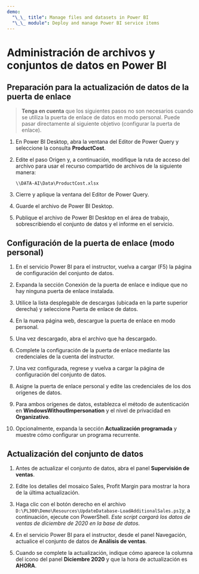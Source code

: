 ```yaml
---
demo:
  "\_\_ title": Manage files and datasets in Power BI
  "\_\_ module": Deploy and manage Power BI service items
---
```

# Administración de archivos y conjuntos de datos en Power BI

## Preparación para la actualización de datos de la puerta de enlace

> **Tenga en cuenta** que los siguientes pasos no son necesarios cuando se utiliza la puerta de enlace de datos en modo personal. Puede pasar directamente al siguiente objetivo (configurar la puerta de enlace).

1. En Power BI Desktop, abra la ventana del Editor de Power Query y seleccione la consulta **ProductCost**.

1. Edite el paso Origen y, a continuación, modifique la ruta de acceso del archivo para usar el recurso compartido de archivos de la siguiente manera:

    `\\DATA-AI\Data\ProductCost.xlsx`

1. Cierre y aplique la ventana del Editor de Power Query.

1. Guarde el archivo de Power BI Desktop.

1. Publique el archivo de Power BI Desktop en el área de trabajo, sobrescribiendo el conjunto de datos y el informe en el servicio.

## Configuración de la puerta de enlace (modo personal)

1. En el servicio Power BI para el instructor, vuelva a cargar (F5) la página de configuración del conjunto de datos.

1. Expanda la sección Conexión de la puerta de enlace e indique que no hay ninguna puerta de enlace instalada.

1. Utilice la lista desplegable de descargas (ubicada en la parte superior derecha) y seleccione Puerta de enlace de datos.

1. En la nueva página web, descargue la puerta de enlace en modo personal.

1. Una vez descargado, abra el archivo que ha descargado.

1. Complete la configuración de la puerta de enlace mediante las credenciales de la cuenta del instructor.

1. Una vez configurada, regrese y vuelva a cargar la página de configuración del conjunto de datos.

1. Asigne la puerta de enlace personal y edite las credenciales de los dos orígenes de datos.

1. Para ambos orígenes de datos, establezca el método de autenticación en **WindowsWithoutImpersonation** y el nivel de privacidad en **Organizativo**.

1. Opcionalmente, expanda la sección **Actualización programada** y muestre cómo configurar un programa recurrente.

## Actualización del conjunto de datos

1. Antes de actualizar el conjunto de datos, abra el panel **Supervisión de ventas**.

1. Edite los detalles del mosaico Sales, Profit Margin para mostrar la hora de la última actualización.

1. Haga clic con el botón derecho en el archivo `D:\PL300\Demo\Resources\UpdateDatabase-LoadAdditionalSales.ps1`y, a continuación, ejecute con PowerShell. *Este script cargará los datos de ventas de diciembre de 2020 en la base de datos.*

1. En el servicio Power BI para el instructor, desde el panel Navegación, actualice el conjunto de datos de **Análisis de ventas**.

1. Cuando se complete la actualización, indique cómo aparece la columna del icono del panel **Diciembre 2020** y que la hora de actualización es **AHORA**.
